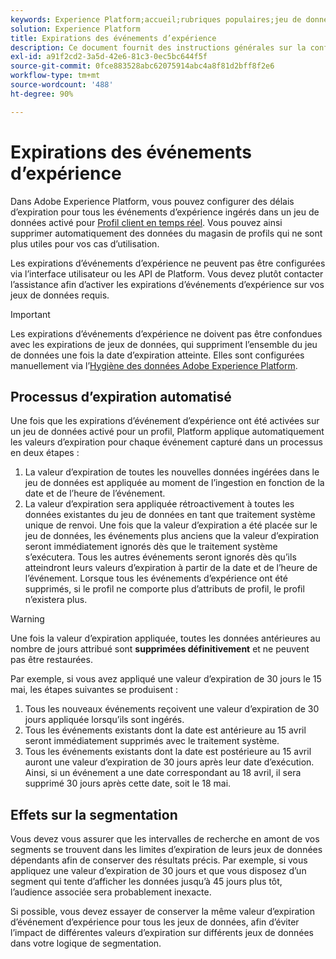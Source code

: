 ```yaml
---
keywords: Experience Platform;accueil;rubriques populaires;jeu de données;Jeu de données;durée de vie;ttl;durée-de-vie;
solution: Experience Platform
title: Expirations des événements d’expérience
description: Ce document fournit des instructions générales sur la configuration des délais d’expiration pour des événements d’expérience individuels dans un jeu de données Adobe Experience Platform.
exl-id: a91f2cd2-3a5d-42e6-81c3-0ec5bc644f5f
source-git-commit: 0fce883528abc62075914abc4a8f81d2bff8f2e6
workflow-type: tm+mt
source-wordcount: '488'
ht-degree: 90%

---
```


# Expirations des événements d’expérience

Dans Adobe Experience Platform, vous pouvez configurer des délais d’expiration pour tous les événements d’expérience ingérés dans un jeu de données activé pour [Profil client en temps réel](./home.md). Vous pouvez ainsi supprimer automatiquement des données du magasin de profils qui ne sont plus utiles pour vos cas d’utilisation.

Les expirations d’événements d’expérience ne peuvent pas être configurées via l’interface utilisateur ou les API de Platform. Vous devez plutôt contacter l’assistance afin d’activer les expirations d’événements d’expérience sur vos jeux de données requis.

>[!IMPORTANT]
>
>Les expirations d’événements d’expérience ne doivent pas être confondues avec les expirations de jeux de données, qui suppriment l’ensemble du jeu de données une fois la date d’expiration atteinte. Elles sont configurées manuellement via l’[Hygiène des données Adobe Experience Platform](../hygiene/home.md).

## Processus d’expiration automatisé

Une fois que les expirations d’événement d’expérience ont été activées sur un jeu de données activé pour un profil, Platform applique automatiquement les valeurs d’expiration pour chaque événement capturé dans un processus en deux étapes :

1. La valeur d’expiration de toutes les nouvelles données ingérées dans le jeu de données est appliquée au moment de l’ingestion en fonction de la date et de l’heure de l’événement.
1. La valeur dʼexpiration sera appliquée rétroactivement à toutes les données existantes du jeu de données en tant que traitement système unique de renvoi. Une fois que la valeur dʼexpiration a été placée sur le jeu de données, les événements plus anciens que la valeur dʼexpiration seront immédiatement ignorés dès que le traitement système s’exécutera. Tous les autres événements seront ignorés dès quʼils atteindront leurs valeurs dʼexpiration à partir de la date et de lʼheure de lʼévénement. Lorsque tous les événements d’expérience ont été supprimés, si le profil ne comporte plus d’attributs de profil, le profil n’existera plus.

>[!WARNING]
>
>Une fois la valeur d’expiration appliquée, toutes les données antérieures au nombre de jours attribué sont **supprimées définitivement** et ne peuvent pas être restaurées.

Par exemple, si vous avez appliqué une valeur d’expiration de 30 jours le 15 mai, les étapes suivantes se produisent :

1. Tous les nouveaux événements reçoivent une valeur d’expiration de 30 jours appliquée lorsqu’ils sont ingérés.
1. Tous les événements existants dont la date est antérieure au 15 avril seront immédiatement supprimés avec le traitement système.
1. Tous les événements existants dont la date est postérieure au 15 avril auront une valeur dʼexpiration de 30 jours après leur date d’exécution. Ainsi, si un événement a une date correspondant au 18 avril, il sera supprimé 30 jours après cette date, soit le 18 mai.

## Effets sur la segmentation

Vous devez vous assurer que les intervalles de recherche en amont de vos segments se trouvent dans les limites d’expiration de leurs jeux de données dépendants afin de conserver des résultats précis. Par exemple, si vous appliquez une valeur d’expiration de 30 jours et que vous disposez d’un segment qui tente d’afficher les données jusqu’à 45 jours plus tôt, l’audience associée sera probablement inexacte.

Si possible, vous devez essayer de conserver la même valeur d’expiration d’événement d’expérience pour tous les jeux de données, afin d’éviter l’impact de différentes valeurs d’expiration sur différents jeux de données dans votre logique de segmentation.
